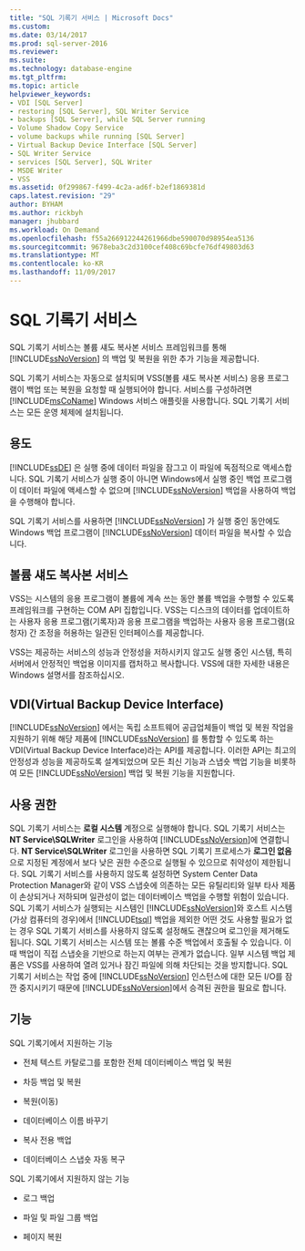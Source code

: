 ```yaml
---
title: "SQL 기록기 서비스 | Microsoft Docs"
ms.custom: 
ms.date: 03/14/2017
ms.prod: sql-server-2016
ms.reviewer: 
ms.suite: 
ms.technology: database-engine
ms.tgt_pltfrm: 
ms.topic: article
helpviewer_keywords:
- VDI [SQL Server]
- restoring [SQL Server], SQL Writer Service
- backups [SQL Server], while SQL Server running
- Volume Shadow Copy Service
- volume backups while running [SQL Server]
- Virtual Backup Device Interface [SQL Server]
- SQL Writer Service
- services [SQL Server], SQL Writer
- MSDE Writer
- VSS
ms.assetid: 0f299867-f499-4c2a-ad6f-b2ef1869381d
caps.latest.revision: "29"
author: BYHAM
ms.author: rickbyh
manager: jhubbard
ms.workload: On Demand
ms.openlocfilehash: f55a266912244261966dbe590070d98954ea5136
ms.sourcegitcommit: 9678eba3c2d3100cef408c69bcfe76df49803d63
ms.translationtype: MT
ms.contentlocale: ko-KR
ms.lasthandoff: 11/09/2017
---
```

# <a name="sql-writer-service"></a>SQL 기록기 서비스
  SQL 기록기 서비스는 볼륨 섀도 복사본 서비스 프레임워크를 통해 [!INCLUDE[ssNoVersion](../../includes/ssnoversion-md.md)] 의 백업 및 복원을 위한 추가 기능을 제공합니다.  
  
 SQL 기록기 서비스는 자동으로 설치되며 VSS(볼륨 섀도 복사본 서비스) 응용 프로그램이 백업 또는 복원을 요청할 때 실행되어야 합니다. 서비스를 구성하려면 [!INCLUDE[msCoName](../../includes/msconame-md.md)] Windows 서비스 애플릿을 사용합니다. SQL 기록기 서비스는 모든 운영 체제에 설치됩니다.  
  
## <a name="purpose"></a>용도  
 [!INCLUDE[ssDE](../../includes/ssde-md.md)] 은 실행 중에 데이터 파일을 잠그고 이 파일에 독점적으로 액세스합니다. SQL 기록기 서비스가 실행 중이 아니면 Windows에서 실행 중인 백업 프로그램이 데이터 파일에 액세스할 수 없으며 [!INCLUDE[ssNoVersion](../../includes/ssnoversion-md.md)] 백업을 사용하여 백업을 수행해야 합니다.  
  
 SQL 기록기 서비스를 사용하면 [!INCLUDE[ssNoVersion](../../includes/ssnoversion-md.md)] 가 실행 중인 동안에도 Windows 백업 프로그램이 [!INCLUDE[ssNoVersion](../../includes/ssnoversion-md.md)] 데이터 파일을 복사할 수 있습니다.  
  
## <a name="volume-shadow-copy-service"></a>볼륨 섀도 복사본 서비스  
 VSS는 시스템의 응용 프로그램이 볼륨에 계속 쓰는 동안 볼륨 백업을 수행할 수 있도록 프레임워크를 구현하는 COM API 집합입니다. VSS는 디스크의 데이터를 업데이트하는 사용자 응용 프로그램(기록자)과 응용 프로그램을 백업하는 사용자 응용 프로그램(요청자) 간 조정을 허용하는 일관된 인터페이스를 제공합니다.  
  
 VSS는 제공하는 서비스의 성능과 안정성을 저하시키지 않고도 실행 중인 시스템, 특히 서버에서 안정적인 백업용 이미지를 캡처하고 복사합니다. VSS에 대한 자세한 내용은 Windows 설명서를 참조하십시오.  
  
## <a name="virtual-backup-device-interface-vdi"></a>VDI(Virtual Backup Device Interface)  
 [!INCLUDE[ssNoVersion](../../includes/ssnoversion-md.md)] 에서는 독립 소프트웨어 공급업체들이 백업 및 복원 작업을 지원하기 위해 해당 제품에 [!INCLUDE[ssNoVersion](../../includes/ssnoversion-md.md)] 를 통합할 수 있도록 하는 VDI(Virtual Backup Device Interface)라는 API를 제공합니다. 이러한 API는 최고의 안정성과 성능을 제공하도록 설계되었으며 모든 최신 기능과 스냅숏 백업 기능을 비롯하여 모든 [!INCLUDE[ssNoVersion](../../includes/ssnoversion-md.md)] 백업 및 복원 기능을 지원합니다.  
  
## <a name="permissions"></a>사용 권한  
 SQL 기록기 서비스는 **로컬 시스템** 계정으로 실행해야 합니다. SQL 기록기 서비스는 **NT Service\SQLWriter** 로그인을 사용하여 [!INCLUDE[ssNoVersion](../../includes/ssnoversion-md.md)]에 연결합니다. **NT Service\SQLWriter** 로그인을 사용하면 SQL 기록기 프로세스가 **로그인 없음**으로 지정된 계정에서 보다 낮은 권한 수준으로 실행될 수 있으므로 취약성이 제한됩니다. SQL 기록기 서비스를 사용하지 않도록 설정하면 System Center Data Protection Manager와 같이 VSS 스냅숏에 의존하는 모든 유틸리티와 일부 타사 제품이 손상되거나 저하되며 일관성이 없는 데이터베이스 백업을 수행할 위험이 있습니다. SQL 기록기 서비스가 실행되는 시스템인 [!INCLUDE[ssNoVersion](../../includes/ssnoversion-md.md)]와 호스트 시스템(가상 컴퓨터의 경우)에서 [!INCLUDE[tsql](../../includes/tsql-md.md)] 백업을 제외한 어떤 것도 사용할 필요가 없는 경우 SQL 기록기 서비스를 사용하지 않도록 설정해도 괜찮으며 로그인을 제거해도 됩니다.  SQL 기록기 서비스는 시스템 또는 볼륨 수준 백업에서 호출될 수 있습니다. 이때 백업이 직접 스냅숏을 기반으로 하는지 여부는 관계가 없습니다. 일부 시스템 백업 제품은 VSS를 사용하여 열려 있거나 잠긴 파일에 의해 차단되는 것을 방지합니다. SQL 기록기 서비스는 작업 중에 [!INCLUDE[ssNoVersion](../../includes/ssnoversion-md.md)] 인스턴스에 대한 모든 I/O를 잠깐 중지시키기 때문에 [!INCLUDE[ssNoVersion](../../includes/ssnoversion-md.md)]에서 승격된 권한을 필요로 합니다.  
  
## <a name="features"></a>기능  
 SQL 기록기에서 지원하는 기능  
  
-   전체 텍스트 카탈로그를 포함한 전체 데이터베이스 백업 및 복원  
  
-   차등 백업 및 복원  
  
-   복원(이동)  
  
-   데이터베이스 이름 바꾸기  
  
-   복사 전용 백업  
  
-   데이터베이스 스냅숏 자동 복구  
  
 SQL 기록기에서 지원하지 않는 기능  
  
-   로그 백업  
  
-   파일 및 파일 그룹 백업  
  
-   페이지 복원  
  
  
